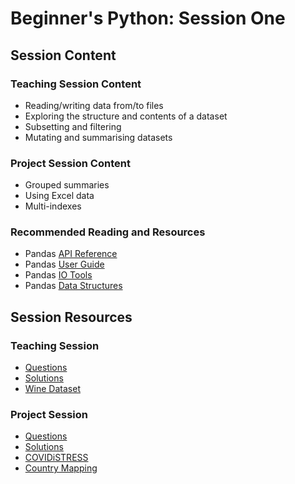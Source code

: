 # Beginner's Python: Session One

## Session Content

### Teaching Session Content

- Reading/writing data from/to files
- Exploring the structure and contents of a dataset
- Subsetting and filtering
- Mutating and summarising datasets

### Project Session Content

- Grouped summaries
- Using Excel data
- Multi-indexes

### Recommended Reading and Resources

- Pandas [API Reference](https://pandas.pydata.org/pandas-docs/stable/reference/index.html)
- Pandas [User Guide](https://pandas.pydata.org/pandas-docs/stable/user_guide/index.html)
- Pandas [IO Tools](https://pandas.pydata.org/pandas-docs/stable/user_guide/io.html)
- Pandas [Data Structures](https://pandas.pydata.org/pandas-docs/stable/user_guide/dsintro.html)

## Session Resources

### Teaching Session

- [Questions](https://github.com/warwickdatasciencesociety/python-for-data-science/blob/master/session-one/session-one-teaching-questions.ipynb?raw=true)
- [Solutions](https://github.com/warwickdatasciencesociety/python-for-data-science/blob/master/session-one/session-one-teaching-solutions.ipynb?raw=true)
- [Wine Dataset](https://raw.githubusercontent.com/warwickdatasciencesociety/python-for-data-science/master/session-one/data/winequality-red.csv)

### Project Session

- [Questions](https://github.com/warwickdatasciencesociety/python-for-data-science/blob/master/session-one/session-one-project-questions.ipynb?raw=true)
- [Solutions](https://github.com/warwickdatasciencesociety/python-for-data-science/blob/master/session-one/session-one-project-solutions.ipynb?raw=true)
- [COVIDiSTRESS](https://raw.githubusercontent.com/warwickdatasciencesociety/python-for-data-science/master/session-one/data/covidstress.csv)
- [Country Mapping](https://raw.githubusercontent.com/warwickdatasciencesociety/python-for-data-science/master/session-one/data/countries_by_continent.xlsx)

